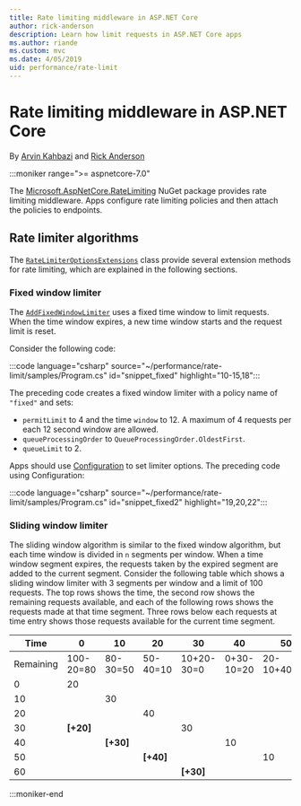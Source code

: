 ```yaml
---
title: Rate limiting middleware in ASP.NET Core
author: rick-anderson
description: Learn how limit requests in ASP.NET Core apps
ms.author: riande
ms.custom: mvc
ms.date: 4/05/2019
uid: performance/rate-limit
---
```


# Rate limiting middleware in ASP.NET Core

By [Arvin Kahbazi](https://github.com/Kahbazi) and [Rick Anderson](https://twitter.com/RickAndMSFT)

:::moniker range=">= aspnetcore-7.0"

The [Microsoft.AspNetCore.RateLimiting](https://www.nuget.org/packages/Microsoft.AspNetCore.RateLimiting) NuGet package provides rate limiting middleware. Apps configure rate limiting  policies and then attach the policies to endpoints.

## Rate limiter algorithms

The [`RateLimiterOptionsExtensions`](/dotnet/api/microsoft.aspnetcore.ratelimiting.ratelimiteroptionsextensions) class provide several extension methods for rate limiting, which are explained in the following sections.

### Fixed window limiter

The [`AddFixedWindowLimiter`](/dotnet/api/microsoft.aspnetcore.ratelimiting.ratelimiteroptionsextensions.addfixedwindowlimiter#microsoft-aspnetcore-ratelimiting-ratelimiteroptionsextensions-addfixedwindowlimiter(microsoft-aspnetcore-ratelimiting-ratelimiteroptions-system-string-system-threading-ratelimiting-fixedwindowratelimiteroptions)) uses a fixed time window to limit requests. When the time window expires, a new time window starts and the request limit is reset.

Consider the following code:

:::code language="csharp" source="~/performance/rate-limit/samples/Program.cs" id="snippet_fixed" highlight="10-15,18":::

The preceding code creates a fixed window limiter with a policy name of `"fixed"` and sets:

* `permitLimit` to 4 and the time `window` to 12. A maximum of 4 requests per each 12 second window are allowed.
* `queueProcessingOrder` to `QueueProcessingOrder.OldestFirst`.
* `queueLimit` to 2.

Apps should use [Configuration](xref:fundamentals/configuration/index) to set limiter options. The preceding code using Configuration:

:::code language="csharp" source="~/performance/rate-limit/samples/Program.cs" id="snippet_fixed2" highlight="19,20,22":::

### Sliding window limiter

The sliding window algorithm is similar to the fixed window algorithm, but each time window is divided in `n` segments per window. When a time window segment expires, the requests taken by the expired segment are added to the current segment. Consider the following table which shows a sliding window limiter with 3 segments per window and a limit of 100 requests. The top rows shows the time, the second row shows the remaining requests available, and each of the following rows shows the requests made at that time segment. Three rows below each requests at time entry shows those requests available for the current time segment.

| Time | 0  | 10  | 20 | 30 | 40 | 50 | 60 |
| ---- | -- | --  | -- | -- | -- | -- | -- |
| Remaining | 100-20=80 | 80-30=50  | 50-40=10 | 10+20-30=0 |0+30-10=20 | 20-10+40=50 | 50-10+50=90 |
|  0    | 20            |                                  |  |  |  |  | |
|  10   |               | 30                             |  |  |  |  | |
|  20   |               |            | 40                    |  |  |  | |
|  30   | **[+20]**     |            |         | 30        |  |  | |
|  40   |          |**[+30]**|       |                 | 10   |  | |
|  50   |          |           | **[+40]**  |            |               | 10  | |
|  60   |          |           |            |  **[+30]**  |    |  | 50|




:::moniker-end
